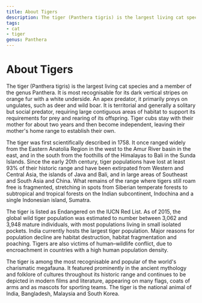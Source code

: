 ```yaml
---
title: About Tigers
description: The tiger (Panthera tigris) is the largest living cat species and a member of the genus Panthera.
tags:
- cat
- tiger
genus: Panthera
---
```


# About Tigers

The tiger (Panthera tigris) is the largest living cat species and a member of the genus Panthera. It is most recognisable for its dark vertical stripes on orange fur with a white underside. An apex predator, it primarily preys on ungulates, such as deer and wild boar. It is territorial and generally a solitary but social predator, requiring large contiguous areas of habitat to support its requirements for prey and rearing of its offspring. Tiger cubs stay with their mother for about two years and then become independent, leaving their mother's home range to establish their own.

The tiger was first scientifically described in 1758. It once ranged widely from the Eastern Anatolia Region in the west to the Amur River basin in the east, and in the south from the foothills of the Himalayas to Bali in the Sunda Islands. Since the early 20th century, tiger populations have lost at least 93% of their historic range and have been extirpated from Western and Central Asia, the islands of Java and Bali, and in large areas of Southeast and South Asia and China. What remains of the range where tigers still roam free is fragmented, stretching in spots from Siberian temperate forests to subtropical and tropical forests on the Indian subcontinent, Indochina and a single Indonesian island, Sumatra.

The tiger is listed as Endangered on the IUCN Red List. As of 2015, the global wild tiger population was estimated to number between 3,062 and 3,948 mature individuals, with most populations living in small isolated pockets. India currently hosts the largest tiger population. Major reasons for population decline are habitat destruction, habitat fragmentation and poaching. Tigers are also victims of human–wildlife conflict, due to encroachment in countries with a high human population density.

The tiger is among the most recognisable and popular of the world's charismatic megafauna. It featured prominently in the ancient mythology and folklore of cultures throughout its historic range and continues to be depicted in modern films and literature, appearing on many flags, coats of arms and as mascots for sporting teams. The tiger is the national animal of India, Bangladesh, Malaysia and South Korea.
